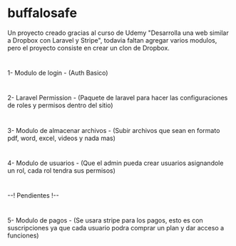 # buffalosafe
Un proyecto creado gracias al curso de Udemy "Desarrolla una web similar a Dropbox con Laravel y Stripe", todavia faltan agregar varios modulos, pero el proyecto consiste en crear un clon de Dropbox.
#
1- Modulo de login - (Auth Basico)
#
2- Laravel Permission -  (Paquete de laravel para hacer las configuraciones de roles y permisos dentro del sitio)
#
3- Modulo de almacenar archivos - (Subir archivos que sean en formato pdf, word, excel, videos y nada mas)
#
4- Modulo de usuarios - (Que el admin pueda crear usuarios asignandole un rol, cada rol tendra sus permisos)
#
--! Pendientes !--
#
5- Modulo de pagos - (Se usara stripe para los pagos, esto es con suscripciones ya que cada usuario podra comprar un plan y dar acceso a funciones)
#
